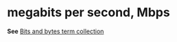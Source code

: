 # megabits per second, Mbps

**See** [Bits and bytes term collection](~/a-z-word-list-term-collections/term-collections/bits-bytes-terms.md)
